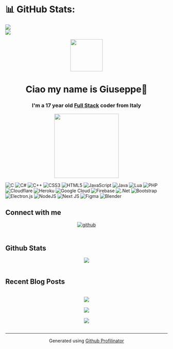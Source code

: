
# 📊 GitHub Stats:
![](https://github-readme-stats.vercel.app/api?username=GiuseppeAlreadyTaken&theme=nord&hide_border=true&include_all_commits=true&count_private=true)<br/>
![](https://github-readme-stats.vercel.app/api/top-langs/?username=GiuseppeAlreadyTaken&theme=nord&hide_border=true&include_all_commits=true&count_private=true&layout=compact)

<div align="center">
<img src="https://media0.giphy.com/media/HwBlFQZFcAoUcPHZdX/giphy.gif?cid=790b76114c1a51694f091e71f9e2c6e38d8c271869c16701&rid=giphy.gif&ct=s" align="center" height="" width="100" />
</div>  
  

# <div align="center">Ciao my name is Giuseppe🥰</div>  
  

### <div align="center">I'm a 17 year old [Full Stack](https://www.w3schools.com/whatis/whatis_fullstack.asp) coder from Italy</div>  
  

<div align="center">
<img src="https://media3.giphy.com/media/WoWm8YzFQJg5i/giphy.gif?cid=ecf05e474990vk6koc311iteootptpx78o5own6e3i9p07ol&rid=giphy.gif&ct=g" align="center" height="" width="200" />
</div>  
  

![C](https://img.shields.io/badge/c-%2300599C.svg?style=flat&logo=c&logoColor=white) ![C#](https://img.shields.io/badge/c%23-%23239120.svg?style=flat&logo=c-sharp&logoColor=white) ![C++](https://img.shields.io/badge/c++-%2300599C.svg?style=flat&logo=c%2B%2B&logoColor=white) ![CSS3](https://img.shields.io/badge/css3-%231572B6.svg?style=flat&logo=css3&logoColor=white) ![HTML5](https://img.shields.io/badge/html5-%23E34F26.svg?style=flat&logo=html5&logoColor=white) ![JavaScript](https://img.shields.io/badge/javascript-%23323330.svg?style=flat&logo=javascript&logoColor=%23F7DF1E) ![Java](https://img.shields.io/badge/java-%23ED8B00.svg?style=flat&logo=java&logoColor=white) ![Lua](https://img.shields.io/badge/lua-%232C2D72.svg?style=flat&logo=lua&logoColor=white) ![PHP](https://img.shields.io/badge/php-%23777BB4.svg?style=flat&logo=php&logoColor=white) ![Cloudflare](https://img.shields.io/badge/Cloudflare-F38020?style=flat&logo=Cloudflare&logoColor=white) ![Heroku](https://img.shields.io/badge/heroku-%23430098.svg?style=flat&logo=heroku&logoColor=white) ![Google Cloud](https://img.shields.io/badge/Google%20Cloud-%234285F4.svg?style=flat&logo=google-cloud&logoColor=white) ![Firebase](https://img.shields.io/badge/firebase-%23039BE5.svg?style=flat&logo=firebase) ![.Net](https://img.shields.io/badge/.NET-5C2D91?style=flat&logo=.net&logoColor=white) ![Bootstrap](https://img.shields.io/badge/bootstrap-%23563D7C.svg?style=flat&logo=bootstrap&logoColor=white) ![Electron.js](https://img.shields.io/badge/Electron-191970?style=flat&logo=Electron&logoColor=white) ![NodeJS](https://img.shields.io/badge/node.js-6DA55F?style=flat&logo=node.js&logoColor=white) ![Next JS](https://img.shields.io/badge/Next-black?style=flat&logo=next.js&logoColor=white) 	![Figma](https://img.shields.io/badge/figma-%23F24E1E.svg?style=flat&logo=figma&logoColor=white) ![Blender](https://img.shields.io/badge/blender-%23F5792A.svg?style=flat&logo=blender&logoColor=white)


## Connect with me  
<div align="center">
<a href="https://github.com/GiuseppeAlreadyTaken" target="_blank">
<img src=https://img.shields.io/badge/github-%2324292e.svg?&style=for-the-badge&logo=github&logoColor=white alt=github style="margin-bottom: 5px;" />
</a>  
</div>  
  

<br/>  


## Github Stats  
<div align="center"><img src="https://github-readme-stats.vercel.app/api?username=GiuseppeAlreadyTaken&show_icons=true&count_private=true&hide_border=true" align="center" /></div>  

<br/>  


## Recent Blog Posts  
  

<br/>  

<div align="center"><img src="https://spotify-github-profile.vercel.app/api/view?uid=zokoa7u84sji77eo7d2uy9x28&cover_image=true&theme=novatorem&show_offline=false&background_color=000000&bar_color=bf94ff&bar_color_cover=false" /></div>  

<br/>  

<div align="center">
<img src="https://komarev.com/ghpvc/?username=GiuseppeAlreadyTaken&&style=flat-square" align="center" />
</div>  
  

<br/>  

<div align="center">
            <a href="https://www.buymeacoffee.com/rishavanand" target="_blank" style="display: inline-block;">
                <img
                    src="https://img.shields.io/badge/Donate-Buy%20Me%20A%20Coffee-orange.svg?style=flat-square&logo=buymeacoffee" 
                    align="center"
                />
            </a></div>
<br />

----
<div align="center">Generated using <a href="https://profilinator.rishav.dev/" target="_blank">Github Profilinator</a></div>
